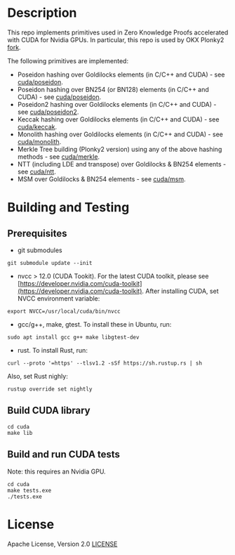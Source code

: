 # Description

This repo implements primitives used in Zero Knowledge Proofs accelerated with CUDA for Nvidia GPUs. In particular, this repo is used by OKX Plonky2 [fork](https://github.com/okx/plonky2).

The following primitives are implemented:

- Poseidon hashing over Goldilocks elements (in C/C++ and CUDA) - see [cuda/poseidon](cuda/poseidon).
- Poseidon hashing over BN254 (or BN128) elements (in C/C++ and CUDA) - see [cuda/poseidon](cuda/poseidon).
- Poseidon2 hashing over Goldilocks elements (in C/C++ and CUDA) - see [cuda/poseidon2](cuda/poseidon2).
- Keccak hashing over Goldilocks elements (in C/C++ and CUDA) - see [cuda/keccak](cuda/keccak).
- Monolith hashing over Goldilocks elements (in C/C++ and CUDA) - see [cuda/monolith](cuda/monolith).
- Merkle Tree building (Plonky2 version) using any of the above hashing methods - see [cuda/merkle](cuda/merkle).
- NTT (including LDE and transpose) over Goldilocks & BN254 elements - see [cuda/ntt](cuda/ntt).
- MSM over Goldilocks & BN254 elements - see [cuda/msm](cuda/msm).

# Building and Testing
## Prerequisites

- git submodules
```
git submodule update --init
```

- nvcc > 12.0 (CUDA Tookit). For the latest CUDA toolkit, please see [https://developer.nvidia.com/cuda-toolkit](https://developer.nvidia.com/cuda-toolkit). After installing CUDA, set NVCC environment variable:
```
export NVCC=/usr/local/cuda/bin/nvcc
```

- gcc/g++, make, gtest. To install these in Ubuntu, run:
```
sudo apt install gcc g++ make libgtest-dev
```

- rust. To install Rust, run:
```
curl --proto '=https' --tlsv1.2 -sSf https://sh.rustup.rs | sh
```
Also, set Rust nighly:
```
rustup override set nightly
```

## Build CUDA library
```
cd cuda
make lib
```

## Build and run CUDA tests
Note: this requires an Nvidia GPU.

```
cd cuda
make tests.exe
./tests.exe
```

# License

Apache License, Version 2.0 [LICENSE](LICENSE)
